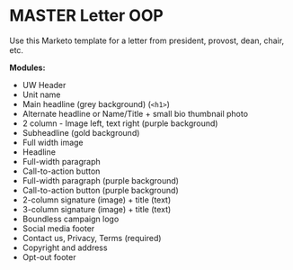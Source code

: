 # MASTER Letter OOP
Use this Marketo template for a letter from president, provost, dean, chair, etc. 

**Modules:** 
- UW Header
- Unit name
- Main headline (grey background) (`<h1>`)
- Alternate headline or Name/Title + small bio thumbnail photo
- 2 column - Image left, text right (purple background)
- Subheadline (gold background)
- Full width image
- Headline
- Full-width paragraph
- Call-to-action button
- Full-width paragraph (purple background)
- Call-to-action button (purple background)
- 2-column signature (image) + title (text)
- 3-column signature (image) + title (text)
- Boundless campaign logo
- Social media footer
- Contact us, Privacy, Terms (required)
- Copyright and address
- Opt-out footer 


